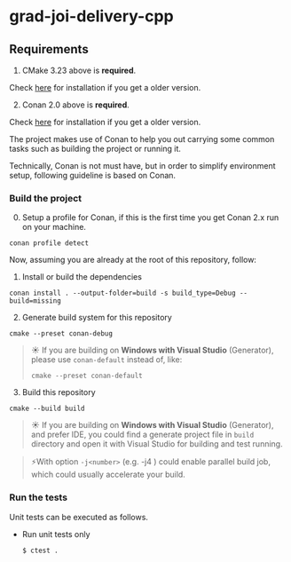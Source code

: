 # grad-joi-delivery-cpp

## Requirements

1. CMake 3.23 above is **required**.

Check [here](https://cmake.org/download/) for installation if you get a older version.

2. Conan 2.0 above is **required**.

Check [here](https://docs.conan.io/2/installation.html) for installation if you get a older version.

The project makes use of Conan to help you out carrying some common tasks such as building the project or running it.

Technically, Conan is not must have, but in order to simplify environment setup, following guideline is based on Conan.

### Build the project

0. Setup a profile for Conan, if this is the first time you get Conan 2.x run on your machine.

```shell
conan profile detect
```

Now, assuming you are already at the root of this repository, follow:

1. Install or build the dependencies


```shell
conan install . --output-folder=build -s build_type=Debug --build=missing
```

2. Generate build system for this repository

```shell
cmake --preset conan-debug
```

> ☀️ If you are building on **Windows with Visual Studio** (Generator), please use `conan-default` instead of, like:
>
> ```shell
> cmake --preset conan-default
> ```

3. Build this repository

```shell
cmake --build build
```

> ☀️ If you are building on **Windows with Visual Studio** (Generator), and prefer IDE, you could find a generate project file in `build` directory and open it with Visual Studio for building and test running.

> ⚡️With option `-j<number>` (e.g. -j4 ) could enable parallel build job, which could usually accelerate your build.

### Run the tests

Unit tests can be executed as follows.

- Run unit tests only

  ```shell
  $ ctest .
  ```
